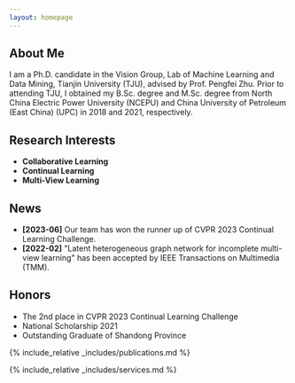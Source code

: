 ```yaml
---
layout: homepage
---
```


## About Me

I am a Ph.D. candidate in the Vision Group, Lab of Machine Learning and Data Mining, Tianjin University (TJU), advised by Prof. Pengfei Zhu. Prior to attending TJU, I obtained my B.Sc. degree and M.Sc. degree from North China Electric Power University (NCEPU) and China University of Petroleum (East China) (UPC) in 2018 and 2021, respectively.

## Research Interests

- **Collaborative Learning**
- **Continual Learning**
- **Multi-View Learning**
  
## News

- **[2023-06]** Our team has won the runner up of CVPR 2023 Continual Learning Challenge.
- **[2022-02]** "Latent heterogeneous graph network for incomplete multi-view learning" has been accepted by IEEE Transactions on Multimedia (TMM).

## Honors

- The 2nd place in CVPR 2023 Continual Learning Challenge
- National Scholarship 2021
- Outstanding Graduate of Shandong Province

{% include_relative _includes/publications.md %}

{% include_relative _includes/services.md %}
